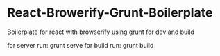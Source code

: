 # React-Browerify-Grunt-Boilerplate
Boilerplate for react with browserify using grunt for dev and build

for server run: grunt serve
for build run: grunt build
